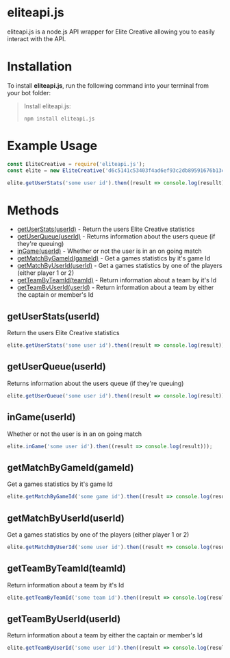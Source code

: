 # eliteapi.js

eliteapi.js is a node.js API wrapper for Elite Creative allowing you to easily interact with the API.

# Installation
To install **eliteapi.js**, run the following command into your terminal from your bot folder:

> Install eliteapi.js:
>
>```
>npm install eliteapi.js
>```

# Example Usage

```js
const EliteCreative = require('eliteapi.js');
const elite = new EliteCreative('d6c5141c53403f4ad6ef93c2db89591676b13c4a'); // Generate your API key at https://elitescrims.xyz/developer

elite.getUserStats('some user id').then((result => console.log(resullt)));
```

# Methods

* [getUserStats(userId)](https://github.com/ZerlsDev/eliteapi.js/#getuserstatsuserid) - Return the users Elite Creative statistics
* [getUserQueue(userId)](https://github.com/ZerlsDev/eliteapi.js/#getuserqueueuserid) - Returns information about the users queue (if they're queuing)
* [inGame(userId)](https://github.com/ZerlsDev/eliteapi.js/#ingameuserid) - Whether or not the user is in an on going match
* [getMatchByGameId(gameId)](https://github.com/ZerlsDev/eliteapi.js/#getmatchbygameidgameid) - Get a games statistics by it's game Id
* [getMatchByUserId(userId)](https://github.com/ZerlsDev/eliteapi.js/#getmatchbyuseriduserid) - Get a games statistics by one of the players (either player 1 or 2) 
* [getTeamByTeamId(teamId)](https://github.com/ZerlsDev/eliteapi.js/#getteambyteamidteamid) - Return information about a team by it's Id
* [getTeamByUserId(userId)](https://github.com/ZerlsDev/eliteapi.js/#getteambyuseriduserid) - Return information about a team by either the captain or member's Id

## getUserStats(userId)
Return the users Elite Creative statistics
```js
elite.getUserStats('some user id').then((result => console.log(result)));
```

## getUserQueue(userId)
Returns information about the users queue (if they're queuing)
```js
elite.getUserQueue('some user id').then((result => console.log(result)));
```

## inGame(userId)
Whether or not the user is in an on going match
```js
elite.inGame('some user id').then((result => console.log(result)));
```

## getMatchByGameId(gameId)
Get a games statistics by it's game Id
```js
elite.getMatchByGameId('some game id').then((result => console.log(result)));
```

## getMatchByUserId(userId)
Get a games statistics by one of the players (either player 1 or 2) 
```js
elite.getMatchByUserId('some user id').then((result => console.log(result)));
```

## getTeamByTeamId(teamId)
Return information about a team by it's Id
```js
elite.getTeamByTeamId('some team id').then((result => console.log(result)));
```

## getTeamByUserId(userId)
Return information about a team by either the captain or member's Id
```js
elite.getTeamByUserId('some user id').then((result => console.log(result)));
```
